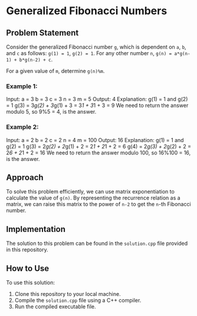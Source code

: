 # Generalized Fibonacci Numbers

## Problem Statement

Consider the generalized Fibonacci number `g`, which is dependent on `a`, `b`, and `c` as follows:
`g(1) = 1`, `g(2) = 1`. For any other number `n`, `g(n) = a*g(n-1) + b*g(n-2) + c`.

For a given value of `m`, determine `g(n)%m`.

### Example 1:

Input:
a = 3
b = 3
c = 3
n = 3
m = 5
Output:
4
Explanation:
g(1) = 1 and g(2) = 1 
g(3) = 3*g(2) + 3*g(1) + 3 = 3*1 + 3*1 + 3 = 9
We need to return the answer modulo 5, so 9%5 = 4, is the answer.

### Example 2:

Input:
a = 2
b = 2
c = 2
n = 4
m = 100
Output:
16
Explanation:
g(1) = 1 and g(2) = 1
g(3) = 2*g(2) + 2*g(1) + 2 = 2*1 + 2*1 + 2 = 6
g(4) = 2*g(3) + 2*g(2) + 2  = 2*6 + 2*1 + 2 = 16
We need to return the answer modulo 100, so 16%100 = 16, is the answer.

## Approach

To solve this problem efficiently, we can use matrix exponentiation to calculate the value of `g(n)`. By representing the recurrence relation as a matrix, we can raise this matrix to the power of `n-2` to get the `n`-th Fibonacci number.

## Implementation

The solution to this problem can be found in the `solution.cpp` file provided in this repository.

## How to Use

To use this solution:

1. Clone this repository to your local machine.
2. Compile the `solution.cpp` file using a C++ compiler.
3. Run the compiled executable file.


